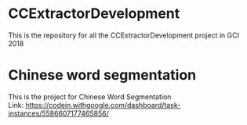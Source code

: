 # CCExtractorDevelopment
This is the repository for all the CCExtractorDevelopment project in GCI 2018

# Chinese word segmentation
This is the project for Chinese Word Segmentation  
Link: https://codein.withgoogle.com/dashboard/task-instances/5586607177465856/

